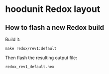 # hoodunit Redox layout

## How to flash a new Redox build

Build it:

```
make redox/rev1:default
```

Then flash the resulting output file:

```
redox_rev1_default.hex
```

